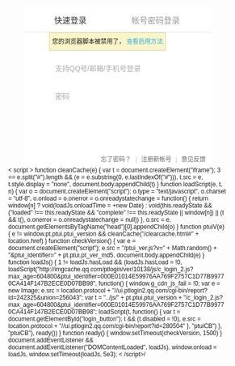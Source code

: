 <!DOCTYPE html PUBLIC "-//W3C//DTD XHTML 1.0 Transitional//EN" "http://www.w3.org/TR/xhtml1/DTD/xhtml1-transitional.dtd">
<html xmlns="http://www.w3.org/1999/xhtml">
 <head>
  <meta http-equiv="Content-Type" content="text/html; charset=utf-8" />
  <script>!function(){window.onerror=function(n,o,e){var t="https:"==location.protocol?"https://ssl.qq.com/ptlogin/cgi-bin/ptlogin_report?":"http://log.wtlogin.qq.com/cgi-bin/ptlogin_report?",_=document.createElement("img"),i=encodeURIComponent(n+"|_|"+o+"|_|"+e+"|_|"+window.navigator.userAgent);_.src=t+"id=195279&msg="+i+"&v="+Math.random()}}();var g_cdn_js_fail=!1,pt={};pt.str={no_uin:"您还没有输入帐号！",no_pwd:"您还没有输入密码！",no_vcode:"您还没有输入验证码！",inv_uin:"请输入正确的帐号！",inv_vcode:"请输入完整的验证码！",qlogin_expire:"您所选择号码对应的QQ已经失效，请检查该号码对应的QQ是否已经被关闭。",other_login:"帐号登录",h_pt_login:"帐号密码登录",otherqq_login:"QQ帐号密码登录"},pt.ptui={s_url:"http\x3A\x2F\x2Fopenapi.qzone.qq.com\x2Foauth\x2Flogin_jump",proxy_url:"",jumpname:encodeURIComponent(""),mibao_css:encodeURIComponent(""),defaultUin:"",lockuin:parseInt("0"),href:"http\x3A\x2F\x2Fxui.ptlogin2.qq.com\x2Fcgi-bin\x2Fxlogin\x3Fappid\x3D716027609\x26style\x3D23\x26login_text\x3D\x25E6\x258E\x2588\x25E6\x259D\x2583\x25E5\x25B9\x25B6\x25E7\x2599\x25BB\x25E5\x25BD\x2595\x26hide_title_bar\x3D1\x26hide_border\x3D1\x26target\x3Dself\x26s_url\x3Dhttp\x253A\x252F\x252Fopenapi.qzone.qq.com\x252Foauth\x252Flogin_jump\x26pt_3rd_aid\x3D101119675\x26pt_feedback_link\x3Dhttp\x253A\x252F\x252Fsupport.qq.com\x252Fwrite.shtml\x253Ffid\x253D780\x2526SSTAG\x253Dwww.jikexueyuan.com.appid101119675",login_sig:"",clientip:"",serverip:"",version:"201203081004",ptui_version:encodeURIComponent("10138"),isHttps:!1,cssPath:"http://imgcache.qq.com/ptlogin/v4/style/33",domain:encodeURIComponent("qq.com"),fromStyle:parseInt(""),pt_3rd_aid:encodeURIComponent("101119675"),appid:encodeURIComponent("716027609"),lang:encodeURIComponent("2052"),style:encodeURIComponent("33"),low_login:encodeURIComponent("0"),daid:encodeURIComponent(""),regmaster:encodeURIComponent(""),enable_qlogin:"1",noAuth:"0",target:isNaN(parseInt("0"))?{_top:1,_self:0,_parent:2}["0"]:parseInt("0"),csimc:encodeURIComponent("0"),csnum:encodeURIComponent("0"),authid:encodeURIComponent("0"),auth_mode:encodeURIComponent("0"),pt_qzone_sig:"0",pt_light:"0",pt_vcode_v1:"1",pt_ver_md5:"000DDBDD3964394B7B417FCBC16502012E9D43AC7CB24E90FD23DD5A22",gzipEnable:"1"};</script>
  <style type="text/css" id="main_css">html{overflow:hidden}body{font-family:Tahoma,Verdana,Arial,宋体;font-size:12px;margin:0}ul{padding:0;margin:0}ul li{list-style-type:none}a{text-decoration:none}a:hover{text-decoration:underline}input[type="text"]:focus,input[type="password"]:focus{outline:0}input::-ms-clear,input::-ms-reveal{display:none;width:0;height:0}.grayscale{-webkit-filter:grayscale(100%);-moz-filter:grayscale(100%);-ms-filter:grayscale(100%);-o-filter:grayscale(100%);filter:grayscale(100%);filter:url("data:image/svg+xml;utf8,<svgxmlns=\'http://www.w3.org/2000/svg\'><filterid=\'grayscale\'><feColorMatrixtype=\'matrix\'values=\'0.33330.33330.3333000.33330.33330.3333000.33330.33330.33330000010\'/></filter></svg>#grayscale");filter:progid:DXImageTransform.Microsoft.BasicImage(grayscale=1)}.uncheck{background:url(http://imgcache.qq.com/ptlogin/v4/style/33/images/icon_3_tiny.png) no-repeat -74px -163px;_background:url(http://imgcache.qq.com/ptlogin/v4/style/33/images/icon_3_8.png) no-repeat -74px -163px}.checked{background:url(http://imgcache.qq.com/ptlogin/v4/style/33/images/icon_3_tiny.png) no-repeat -92px -163px;_background:url(http://imgcache.qq.com/ptlogin/v4/style/33/images/icon_3_8.png) no-repeat -92px -163px}.login,.login_no_qlogin{margin:0 auto;width:370px;border:2px solid #eee;position:relative}.header{height:50px;border-bottom:1px solid #e2e2e2;position:relative;font-family:"微软雅黑"}.header .switch{height:45px;position:absolute;left:60px;bottom:0;font-size:16px}.header .switch #switcher_qlogin{margin-right:85px}.header .switch .switch_btn{color:#999;display:inline-block;height:45px;line-height:45px;outline:0}.header .switch .switch_btn_focus{color:#333;display:inline-block;height:45px;line-height:45px;outline:0}.header .switch .switch_btn:hover{color:#333;text-decoration:none}.header .switch .switch_btn_focus:hover{text-decoration:none}.header .switch .switch_bottom{position:absolute;bottom:-1px;border-bottom:2px solid #848484}.header .close{width:47px;height:20px;float:right;background:url(http://imgcache.qq.com/ptlogin/v4/style/33/images/icon_3_tiny.png) no-repeat -221px -126px;_background:url(http://imgcache.qq.com/ptlogin/v4/style/33/images/icon_3_8.png) no-repeat -221px -126px;outline:0}.header .close:hover{background-position:-221px -151px}.login_no_qlogin .header{border:0;height:40px}.login_no_qlogin .header .switch{height:40px;position:absolute;left:20px;top:10px;font-size:22px}.login_no_qlogin .header .switch .switch_bottom{display:none}.login_no_qlogin .header .switch .switch_btn{display:none}.login_no_qlogin .header .switch .switch_btn_focus{color:#333;cursor:default;text-decoration:none;display:inline-block;height:30px;line-height:30px}.web_login{width:370px;position:relative;padding-bottom:65px}.web_login .tips{height:50px;width:270px;position:relative;margin:0 auto;z-index:11}.loginTips{position:absolute;height:50px;z-index:100}.loginTips .error_tips{padding:5px;border:1px solid #dad699;background:#f9f5c7;display:none;position:absolute;bottom:0;border-radius:2px;width:258px;left:50px}.loginTips .error_tips .error_logo{position:absolute;left:3px;height:18px;line-height:18px;width:18px;background:url(http://imgcache.qq.com/ptlogin/v4/style/33/images/icon_3_tiny.png) no-repeat 0 -162px;_background:url(http://imgcache.qq.com/ptlogin/v4/style/33/images/icon_3_8.png) no-repeat 0 -162px}.loginTips .loading_tips{text-align:center;height:24px;display:none;position:absolute;top:10px;width:370px}.loginTips .error_tips .err_m{display:inline-block;padding-left:20px;line-height:18px;color:#434343;vertical-align:middle;text-align:left}.web_login .operate_tips{display:none;padding:8px;border:1px solid #dad699;background:#f9f5c7;position:absolute;bottom:-3px;border-radius:2px}.web_login .operate_tips .tips_link{color:#f39800}.web_login .operate_tips .down_row{position:absolute;bottom:-6px;_bottom:-7px;left:20px;width:12px;height:6px;background:url(http://imgcache.qq.com/ptlogin/v4/style/33/images/icon_3_tiny.png) no-repeat -162px -161px;_background:url(http://imgcache.qq.com/ptlogin/v4/style/33/images/icon_3_8.png) no-repeat -162px -161px;font-size:1px}.web_login .operate_tips .operate_content{width:100%;text-align:left}.web_login .login_form{width:272px;margin:0 auto}.web_login .inputOuter{width:272px;height:42px;background:url(http://imgcache.qq.com/ptlogin/v4/style/33/images/icon_3_tiny.png) no-repeat -1px -1px;_background:url(http://imgcache.qq.com/ptlogin/v4/style/33/images/icon_3_8.png) no-repeat -1px -1px}.web_login .inputOuter_focus{width:272px;height:42px;background:url(http://imgcache.qq.com/ptlogin/v4/style/33/images/icon_3_tiny.png) no-repeat -1px -45px;_background:url(http://imgcache.qq.com/ptlogin/v4/style/33/images/icon_3_8.png) no-repeat -1px -45px}.web_login .inputstyle{width:258px;position:relative;top:2px;left:2px;height:18px;padding:11px 0 11px 10px;line-height:18px;border:0;background:0;color:#333;font-family:Verdana,Tahoma,Arial;font-size:16px}.web_login .input_tips,.web_login .input_tips_focus{position:absolute;top:13px;+top:15px;left:13px;font-size:14px;line-height:16px;color:#aaa;cursor:text}.web_login .input_tips_focus{color:#ddd}.web_login .uinArea{height:55px;position:relative;z-index:10}.web_login .uin_del{width:21px;height:21px;cursor:pointer;position:absolute;right:15px;top:10px;background:url(http://imgcache.qq.com/ptlogin/v4/style/33/images/icon_3_tiny.png) no-repeat -116px -160px;_background:url(http://imgcache.qq.com/ptlogin/v4/style/33/images/icon_3_8.png) no-repeat -116px -160px;display:none}.web_login .uin_del:hover{background-position:-139px -160px}.web_login .email_list{border:1px solid #70c2ec;background:#fff;width:266px;position:absolute;z-index:10;display:none;border-radius:1px;padding:1px;left:2px}.web_login .email_list li,.web_login .email_list p{height:31px;line-height:31px;margin:0;overflow:hidden;padding-left:10px}.web_login .email_list p{height:16px;line-height:10px}.web_login .email_list .hover{background:#cbe2fa}.web_login .pwdArea{height:55px;position:relative;z-index:3}.web_login .lock_tips{position:absolute;top:32px;left:-15px;height:16px;padding:5px;text-align:center;display:none;border:1px solid #dad699;background:#f9f5c7;border-radius:2px}.web_login .lock_tips .lock_tips_row{position:absolute;top:-6px;left:25px;width:12px;height:6px;background:url(http://imgcache.qq.com/ptlogin/v4/style/33/images/icon_3_tiny.png) no-repeat -162px -168px;_background:url(http://imgcache.qq.com/ptlogin/v4/style/33/images/icon_3_8.png) no-repeat -162px -168px}.web_login .verifyArea{display:none;height:120px;position:relative}.web_login .verifyinputArea{height:55px}.web_login .verifycode{color:#333;font-size:16px}.web_login .verifyimgArea{position:relative;height:55px;cursor:pointer}.web_login .verifyimgArea .verifyimg{height:55px;width:150px;position:absolute;left:0}.web_login .verifyimgArea .verifyimg_tips{position:absolute;left:165px;top:15px;color:#000}.web_login .submit{position:relative;height:40px}.web_login .login_button{position:absolute;left:0;outline:0}.web_login .login_button .btn{width:115px;height:35px;line-height:35px;border:0;font-size:17px;font-weight:normal;font-family:"Microsoft Yahei","微软雅黑",SimHei,"黑体","Hiragino Sans GB",STHeiTi,sans-serif;color:#fff;cursor:pointer;background:url(http://imgcache.qq.com/ptlogin/v4/style/33/images/icon_3_tiny.png) no-repeat 0 -90px;_background:url(http://imgcache.qq.com/ptlogin/v4/style/33/images/icon_3_8.png) no-repeat 0 -90px}.web_login .login_button:hover .btn{background-position:-116px -90px}.web_login .login_button:hover{text-decoration:none}.web_login .low_login{position:absolute;left:140px;top:10px}.web_login .low_login .uncheck{float:left;height:18px;width:18px}.web_login .low_login .checked{float:left;height:18px;width:18px}.web_login .low_login .low_login_wording{height:16px;line-height:16px;line-height:18px\9;cursor:pointer;margin-left:5px}.bottom{height:16px;margin-bottom:8px;width:360px;position:absolute;bottom:0;right:10px;text-align:right;font-size:12px}.bottom .link{color:#666}.bottom .dotted{color:#bfbfbf;margin:0 5px}.bottom .vip_link:hover{color:red}.bottom .low_login{position:absolute;bottom:0;left:10px}.bottom .low_login .uncheck{float:left;height:18px;width:18px}.bottom .low_login .checked{float:left;height:18px;width:18px}.bottom .low_login .low_login_wording{height:16px;line-height:16px;line-height:18px\9;cursor:pointer;margin-left:5px}.web_qr_login{position:relative;height:265px;overflow:hidden}.web_qr_login .web_qr_login_show{position:absolute;top:0}.noscript{background:none repeat scroll 0 0 #f9f5c7;border:1px solid #dad699;display:inline-block;height:24px;line-height:24px;padding:5px;text-align:center}.hide{display:none}.authLogin{background:none repeat scroll 0 0 #fff;height:315px;position:absolute;top:0;width:100%;z-index:9999;display:none}.authLogin .authHeader{height:50px;border-bottom:1px solid #e2e2e2;position:relative;font-family:"Hiragino Sans GB","微软雅黑"}.authLogin .authHeader .title{position:absolute;top:5px;left:20px;line-height:30px;height:30px;font-size:22px}.authLogin .authTips{height:30px}.authLogin .authInfo{text-align:center}.authLogin .authWording{text-align:center;color:#a0a0a0;line-height:20px;height:35px}.authLogin .face{display:inline-block;height:120px;width:120px;text-align:center;position:relative;cursor:pointer;outline:0}.authLogin .face:focus{outline:0}.authLogin .face:hover{border:0;text-decoration:none}.authLogin .face img{width:80px;height:80px;position:absolute;top:10px;left:19px;border:0}.authLogin .face .img_out{width:88px;height:88px;position:absolute;top:4px;left:14px;background:url(http://imgcache.qq.com/ptlogin/v4/style/33/images/icon_3_tiny.png) no-repeat -0 -182px;_background:url(http://imgcache.qq.com/ptlogin/v4/style/33/images/icon_3_8.png) no-repeat -0 -182px}.authLogin .face .img_out_focus{width:88px;height:88px;position:absolute;top:5px;left:15px;background:url(http://imgcache.qq.com/ptlogin/v4/style/33/images/icon_3_tiny.png) no-repeat -91px -183px;_background:url(http://imgcache.qq.com/ptlogin/v4/style/33/images/icon_3_8.png) no-repeat -91px -183px}.authLogin .face:hover .img_out{width:88px;height:88px;position:absolute;top:5px;left:15px;background:url(http://imgcache.qq.com/ptlogin/v4/style/33/images/icon_3_tiny.png) no-repeat -91px -183px;_background:url(http://imgcache.qq.com/ptlogin/v4/style/33/images/icon_3_8.png) no-repeat -91px -183px}.authLogin .face .nick{display:inline-block;text-align:center;position:absolute;top:100px;left:0;height:20px;line-height:18px;vertical-align:middle;width:100%;overflow:hidden;color:#6f7479;font-family:Tahoma,\u5fae\u8f6f\u96c5\u9ed1,\u5b8b\u4f53,Verdana,Arial,sans-serif}.authLogin .red{color:red}.authLogin .face .vip_logo{width:26px;height:12px;position:absolute;top:12px;left:21px;background:url(http://imgcache.qq.com/ptlogin/v4/style/33/images/icon_3_tiny.png) no-repeat -236px -92px;_background:url(http://imgcache.qq.com/ptlogin/v4/style/33/images/icon_3_8.png) no-repeat -236px -92px}.authLogin .face .uin{display:none}.authLogin .face:hover .uin{display:block;background:#000;height:20px;width:80px;line-height:20px;position:absolute;left:20px;top:72px;filter:Alpha(opacity=50);opacity:.5;color:#fff;border-radius:0 0 4px 4px}.authLogin .face .face_mengban{background:#000;width:80px;height:80px;position:absolute;top:10px;left:20px;filter:Alpha(opacity=30);opacity:.3}.authLogin .cancleAuthOuter{margin-top:10px;text-align:center}.authLogin .cancleAuth{display:inline-block;height:14px;border:1px solid #d3d3d3;padding:3px;cursor:pointer;color:#888;text-decoration:none}.authLogin .bottom{position:absolute;bottom:-2px;left:0;width:100%;height:25px}.authLogin .low_login{position:absolute;bottom:0;left:10px}.authLogin .low_login .uncheck{float:left;height:18px;width:18px}.authLogin .low_login .checked{float:left;height:18px;width:18px}.authLogin .low_login .low_login_wording{height:16px;line-height:16px;line-height:18px\9;cursor:pointer;margin-left:5px}.authLogin .feedback_authLogin{position:absolute;bottom:0;right:10px}.qlogin{height:265px;position:relative;margin:0 auto;display:none}.qlogin .qlogin_tips{color:#a0a0a0;height:30px;padding-top:40px;text-align:center}.qlogin .qlogin_select{height:160px;position:relative}.qlogin .qlogin_show{width:300px;height:200px;position:absolute;left:35px;overflow:hidden}.qlogin .qlogin_list{height:100%;position:absolute;text-align:center}.qlogin .prePage{width:25px;height:120px;position:absolute;top:70px;left:5px;text-align:center;display:none}.qlogin .nextPage{width:25px;height:120px;position:absolute;top:70px;right:10px;text-align:center;display:none}.qlogin .preRow{width:16px;height:35px;display:inline-block;margin-top:35px;background:url(http://imgcache.qq.com/ptlogin/v4/style/33/images/icon_3_tiny.png) no-repeat -181px -185px;_background:url(http://imgcache.qq.com/ptlogin/v4/style/33/images/icon_3_8.png) no-repeat -181px -185px;cursor:pointer}.qlogin .prePage:hover .preRow{background-position:-181px -228px}.qlogin .nextRow{width:16px;height:35px;display:inline-block;margin-top:35px;background:url(http://imgcache.qq.com/ptlogin/v4/style/33/images/icon_3_tiny.png) no-repeat -201px -185px;_background:url(http://imgcache.qq.com/ptlogin/v4/style/33/images/icon_3_8.png) no-repeat -201px -185px;cursor:pointer}.qlogin .nextPage:hover .nextRow{background-position:-201px -228px}.qlogin .face{display:inline-block;height:120px;width:100px;text-align:center;position:relative;cursor:pointer;none;outline:0}.qlogin .face:focus{outline:0}.qlogin .face:hover{border:0;text-decoration:none}.qlogin .face img{width:80px;height:80px;position:absolute;top:10px;left:9px;border:0}.qlogin .face .img_out{width:88px;height:88px;position:absolute;top:4px;left:4px;background:url(http://imgcache.qq.com/ptlogin/v4/style/33/images/icon_3_tiny.png) no-repeat -0 -182px;_background:url(http://imgcache.qq.com/ptlogin/v4/style/33/images/icon_3_8.png) no-repeat -0 -182px}.qlogin .face .img_out_focus{width:88px;height:88px;position:absolute;top:5px;left:5px;background:url(http://imgcache.qq.com/ptlogin/v4/style/33/images/icon_3_tiny.png) no-repeat -91px -183px;_background:url(http://imgcache.qq.com/ptlogin/v4/style/33/images/icon_3_8.png) no-repeat -91px -183px}.qlogin .face:hover .img_out{width:88px;height:88px;position:absolute;top:5px;left:5px;background:url(http://imgcache.qq.com/ptlogin/v4/style/33/images/icon_3_tiny.png) no-repeat -91px -183px;_background:url(http://imgcache.qq.com/ptlogin/v4/style/33/images/icon_3_8.png) no-repeat -91px -183px}.qlogin .face .nick{display:inline-block;text-align:center;position:absolute;top:100px;left:0;height:20px;line-height:18px;vertical-align:middle;width:100%;overflow:hidden;color:#6f7479;font-family:Tahoma,Verdana,Arial,sans-serif}.bottom .red,.qlogin .face .red{color:red}.qlogin .face .vip_logo{width:26px;height:12px;position:absolute;top:12px;left:11px;background:url(http://imgcache.qq.com/ptlogin/v4/style/33/images/icon_3_tiny.png) no-repeat -236px -92px;_background:url(http://imgcache.qq.com/ptlogin/v4/style/33/images/icon_3_8.png) no-repeat -236px -92px}.qlogin .face .uin{display:none}.qlogin .face .uin_menban{display:none}.qlogin .face:hover .uin_menban{display:block;height:20px;width:80px;line-height:20px;position:absolute;left:10px;top:72px;background:#000;filter:Alpha(opacity=50);opacity:.5;border-radius:0 0 4px 4px}.qlogin .face:hover .uin{display:block;height:20px;width:80px;line-height:20px;position:absolute;left:10px;top:72px;color:#fff}.qlogin .face .face_mengban{background:#000;width:80px;height:80px;position:absolute;top:10px;left:10px;filter:Alpha(opacity=30);opacity:.3}.qlogin .tips{height:60px;margin-top:20px}.qlogin .tips_logo{display:none}.qlogin .err_m{display:inline-block;height:18px;vertical-align:middle;line-height:18px;color:#a0a0a0}.qlogin .wording_tips{text-align:center;height:25px}.qlogin .loading_tips{text-align:center;height:25px;visibility:hidden}.qlogin .low_login{position:absolute;left:12px;bottom:6px;height:18px}.qlogin .low_login .uncheck{float:left;height:18px;width:18px}.qlogin .low_login .checked{float:left;height:18px;width:18px}.qlogin .low_login .low_login_wording{float:left;height:16px;line-height:16px;line-height:18px\9;margin-left:5px;color:#b5bbc1;cursor:pointer}.qlogin .qr_0{display:inline-block;height:100%;width:150px;text-align:center;position:relative}.qlogin .qr_0 a{outline:0}.qlogin .qr_0 .qr_short_tips,.qlogin .qr_0 .qr_safe_login{display:none}.qlogin .qr_0 .qr_info_link{background:url(http://imgcache.qq.com/ptlogin/v4/style/33/images/icon_3_tiny.png) no-repeat scroll 0 -541px transparent;_background:url(http://imgcache.qq.com/ptlogin/v4/style/33/images/icon_3_8.png) no-repeat 0 -541px;color:gray;display:inline-block;height:30px;line-height:30px;text-decoration:none;width:152px}.qlogin .qr_0 .qr_info_link:hover{background-position:0 -573px;text-decoration:none}.qlogin .qr_0 .qr_info_link_en{text-decoration:none;display:inline-block;width:152px;height:38px;line-height:18px;color:gray;background:url(http://imgcache.qq.com/ptlogin/v4/style/33/images/icon_3_tiny.png) no-repeat 0 -606px;_background:url(http://imgcache.qq.com/ptlogin/v4/style/33/images/icon_3_8.png) no-repeat 0 -606px}.qlogin .qr_0 .qr_info_link_en:hover{background-position:0 -647px;text-decoration:none}.qlogin .qr_0 .qr_safe_tips{height:20px;line-height:20px;font-size:14px;font-weight:bold;text-align:center;margin-left:5px}.qlogin .qr_0 .qrImg{position:absolute;height:130px;width:130px;left:12px;top:30px;border:1px solid #d3d3d3;z-index:1000}.qlogin .qr_0 .qr_app_name{display:inline-block;text-align:center;position:absolute;bottom:0;left:4px;vertical-align:middle;width:100%;overflow:hidden}.qlogin .qr_0 .qr_mengban,.qlogin .qr_0 .qrlogin_img_out{background:#000;filter:Alpha(opacity=50);opacity:.5;height:134px;left:11px;opacity:.5;position:absolute;top:29px;width:134px;z-index:1000}.qlogin .qr_0 .qrlogin_img_out{filter:Alpha(opacity=1);opacity:.01}.qlogin .qr_0 .qr_invalid_tips{color:#fff;cursor:pointer;left:11px;line-height:20px;position:absolute;text-align:center;top:75px;width:134px;z-index:1000}.qlogin .qr_1{display:inline-block;height:120px;width:100px;text-align:center;position:relative}.qlogin .qr_1 .qr_info_link,.qlogin .qr_1 .qr_info_link_en{display:none}.qlogin .qr_1 .qrImg{height:82px;left:12px;position:absolute;top:8px;width:82px;border:1px solid #d3d3d3}.qlogin .qr_1 .qr_app_name{display:inline-block;text-align:center;position:absolute;top:100px;left:0;height:20px;line-height:18px;vertical-align:middle;width:108px;overflow:hidden}.qlogin .qr_1 .qr_app_name a{cursor:pointer;outline:0}.qlogin .qr_short_tips{color:#3481cf}.qlogin .qr_1 .qr_tips{position:absolute;top:30;left:0;width:100px;height:150px;display:none}.qlogin .qr_invalid{display:none}.qlogin .qr_1 .qr_mengban,.qlogin .qr_1 .qrlogin_img_out{background:#000;width:84px;height:84px;position:absolute;top:8px;left:12px;filter:Alpha(opacity=40);opacity:.4;z-index:1000}.qlogin .qr_1 .qrlogin_img_out{filter:Alpha(opacity=1);opacity:.01}.qlogin .qr_1 .qr_invalid_tips{color:#fff;cursor:pointer;left:12px;line-height:20px;position:absolute;text-align:center;top:30px;width:85px;z-index:1000}.qlogin .qr_1 .qr_safe_tips{display:none}.qrlogin_step2{display:none;position:absolute;width:100%;height:100%;left:0;top:0;background:#fff;z-index:1000}.qrlogin_step2 .step2_outer{height:110px;margin:50px 0 0 33px;padding:80px 0 0 115px;background:url(http://imgcache.qq.com/ptlogin/v4/style/33/images/icon_3_tiny.png) #fff no-repeat 0 -348px;_background:url(http://imgcache.qq.com/ptlogin/v4/style/33/images/icon_3_8.png) #fff no-repeat 0 -348px}.qrlogin_step2 .qr_h3{text-align:left;margin:0;padding-bottom:20px;font-size:14px;font-weight:bold}.qrlogin_step2 .goBack{color:#b4b4b4}.qrlogin_step2 .goBack a{color:#3481cf}.qr_tips{display:none;position:absolute;left:216px;top:70px;height:200px;width:160px;z-index:999}.qr_tips .qr_tips_menban{opacity:.5;filter:alpha(opacity=50);background:#fff;width:100%;height:100%}.qr_tips .qr_tips_pic{width:160px;height:196px;position:absolute;top:0}.qr_tips .qr_tips_pic_chs,.qr_tips .qr_tips_pic_cht,.qr_tips .qr_tips_pic_en{background:url(http://imgcache.qq.com/ptlogin/v4/style/20/images/shouQ_v2/small_24_tiny.png) no-repeat 0 0;background:url(http://imgcache.qq.com/ptlogin/v4/style/20/images/shouQ_v2/small_8.png) no-repeat 0 0\9}.newVcodeArea{background:none repeat scroll 0 0 #fff;height:315px;position:absolute;top:0;width:100%;z-index:9999;display:none}#onekey_verify{width:289px;color:#2f3436;margin:12px auto 0;letter-spacing:1px;display:none}.ov-tips{letter-spacing:1px;height:35px;display:none}.ov-tips em{font-size:14px;font-weight:bold;font-style:normal;letter-spacing:0}.ov-scene{width:100%;height:137px;margin-top:18px}.ov-1 .aq-app,.ov-2 .aq-wx{display:block}.invalid .aq-app,.invalid .aq-wx{display:none}.invalid .timeout{display:block;color:#F00}.ov-1 .ov-scene{background:url("/style/20/images/aq/mail_verify_1.png") no-repeat 39px 0}.ov-2 .ov-scene{background:url("/style/20/images/aq/mail_verify_2.png") no-repeat 39px 0}.invalid .ov-scene{background-position:39px -150px}.timeout a{color:#0b6ee9}.login,.login_no_qlogin{border:0;background-color:#fff;}.header .logo,.authHeader .logo{background:url(http://imgcache.qq.com/ptlogin/v4/style/11/images/icon_24_c_3.png) no-repeat;;background-position:0 -280px;}</style>
 </head>
 <body>
  <div class="login" id="login">
   <div id="header" class="header">
    <div class="switch" id="switch">
     <a class="switch_btn_focus" hidefocus="true" id="switcher_qlogin" href="javascript:void(0);" tabindex="7">快速登录</a> 
     <a class="switch_btn" hidefocus="true" id="switcher_plogin" href="javascript:void(0);" tabindex="8">帐号密码登录</a>
     <div class="switch_bottom" id="switch_bottom"></div>
    </div>
   </div>
   <div class="loginTips">
    <div class="error_tips" id="error_tips">
     <span class="error_logo" id="error_logo"></span> 
     <span class="err_m" id="err_m"></span>
    </div>
    <div class="loading_tips" id="loading_tips">
     <span id="loading_wording">登录中</span> 
     <img id="loading_img" place_src="http://imgcache.qq.com/ptlogin/v4/style/0/images/load.gif" align="absmiddle" />
    </div>
   </div>
   <div class="qlogin" id="qlogin">
    <div class="qlogin_tips" id="qlogin_tips">
     请用
     <a class="qr_short_tips" href="http://im.qq.com/mobileqq/#from=login" target="_blank">QQ手机版</a>扫描二维码，或点击头像授权并登录
    </div>
    <a title="上一页" class="prePage" id="prePage" href="javascript:void(0);"><span class="preRow" tabindex="6"></span></a>
    <div class="qlogin_show" id="qlogin_show">
     <div class="qlogin_list" id="qlogin_list">
      <span id="qr_area"><span class="qr_safe_tips">安全登录，防止被盗</span> <img id="qrlogin_img" class="qrImg" alt="" /> <span class="qr_app_name"><span class="qr_safe_login">安全登录</span> <a hidefocus="true" draggable="false" class="qr_info_link" href="http://im.qq.com/mobileqq/#from=login" target="_blank">使用QQ手机版扫描二维码</a></span> <span class="qrlogin_img_out" onmouseover="pt.plogin.showQrTips()" onmouseout="pt.plogin.hideQrTips()"></span> <span id="qr_invalid" class="qr_invalid" onclick="pt.plogin.begin_qrlogin()"><span id="qr_mengban" class="qr_mengban"></span> <span id="qr_invalid_tips" class="qr_invalid_tips">二维码失效<br />请点击刷新</span></span></span>
     </div>
    </div>
    <a title="下一页" class="nextPage" id="nextPage" href="javascript:void(0);"><span class="nextRow" tabindex="7"></span></a>
   </div>
   <div class="web_qr_login" id="web_qr_login">
    <div class="web_qr_login_show" id="web_qr_login_show">
     <div class="web_login" id="web_login">
      <div class="tips" id="tips">
       <noscript id="noscript_area">
        <span class="noscript"> 您的浏览器脚本被禁用了， <a href="/assistant/noscript.html" target="_blank" style="color: #29B1F1">查看启用方法</a> </span> 
        <img id="noscript_img" style="width:1px;height:1px;" src="https://ui.ptlogin2.qq.com/cgi-bin/report?id=301240" />
       </noscript>
       <div class="operate_tips" id="operate_tips">
        <span class="operate_content">手机号码也可登录哦， <a class="tips_link" id="bind_account" href="javascript:void(0);">登录个人中心绑定</a></span> 
        <span class="down_row"></span>
       </div>
      </div>
      <div class="login_form">
       <form id="loginform" autocomplete="off" name="loginform" action="" method="post" target="_self" style="margin:0">
        <div class="uinArea" id="uinArea">
         <label class="input_tips" id="uin_tips" for="u">支持QQ号/邮箱/手机号登录</label>
         <div class="inputOuter">
          <input type="text" class="inputstyle" id="u" name="u" value="" tabindex="1" /> 
          <a class="uin_del" id="uin_del" href="javascript:void(0);"></a>
         </div>
         <ul class="email_list" id="email_list"></ul>
        </div>
        <div class="pwdArea" id="pwdArea">
         <label class="input_tips" id="pwd_tips" for="p">密码</label>
         <div class="inputOuter">
          <input type="password" class="inputstyle password" id="p" name="p" value="" maxlength="16" tabindex="2" />
         </div>
         <div class="lock_tips" id="caps_lock_tips">
          <span class="lock_tips_row"></span> 
          <span>大写锁定已打开</span>
         </div>
        </div>
        <div class="verifyArea" id="verifyArea">
         <div class="verifyinputArea" id="verifyinputArea">
          <label class="input_tips" id="vc_tips" for="verifycode">验证码</label>
          <div class="inputOuter">
           <input name="verifycode" type="text" class="inputstyle verifycode" id="verifycode" value="" tabindex="3" />
          </div>
         </div>
         <div class="verifyimgArea" id="verifyimgArea">
          <img class="verifyimg" id="verifyimg" title="看不清，换一张" /> 
          <a tabindex="4" href="javascript:void(0);" class="verifyimg_tips">看不清，换一张</a>
         </div>
        </div>
        <div class="submit">
         <a class="login_button" href="javascript:void(0);" hidefocus="true"><input type="submit" tabindex="6" value="授权并登录" class="btn" id="login_button" disabled="true" /></a> 
        </div>
       </form>
      </div>
      <div class="bottom" id="bottom_web">
       <a href="http://ptlogin2.qq.com/ptui_forgetpwd" class="link" id="forgetpwd" target="_blank">忘了密码？</a> 
       <span class="dotted">|</span> 
       <a href="http://ptlogin2.qq.com/j_newreg_url" class="link" target="_blank">注册新帐号</a> 
       <span class="dotted">|</span> 
       <a class="link" id="feedback_web" href="http://support.qq.com/write.shtml?fid=780&amp;SSTAG=www.jikexueyuan.com.appid101119675" target="_blank">意见反馈</a> 
      </div>
     </div>
    </div>
   </div>
   <div id="qrlogin_step2" class="qrlogin_step2">
    <div class="step2_outer">
     <div class="qr_h3">
      扫描成功，请在手机上确认是否授权登录
     </div>
     <div class="goBack">
      使用其它方式登录，请 
      <a id="goBack" href="javascript:void(0);" tabindex="14">返回</a>
     </div>
    </div>
   </div>
   <div id="qr_tips" class="qr_tips">
    <div class="qr_tips_menban" id="qr_tips_menban"></div>
    <div class="qr_tips_pic" id="qr_tips_pic"></div>
   </div>
   <div class="bottom hide" id="bottom_qlogin"> 
    <a href="javascript:void(0);" class="link vip_link" id="vip_link2" target="_blank">开通QQ会员</a> 
    <span class="dotted" id="vip_dot">|</span> 
    <a href="http://ptlogin2.qq.com/j_newreg_url" class="link" target="_blank">注册新帐号</a> 
    <span class="dotted">|</span> 
    <a class="link" id="feedback_qlogin" href="http://support.qq.com/write.shtml?fid=780&amp;SSTAG=www.jikexueyuan.com.appid101119675" target="_blank">意见反馈</a> 
    <span class="dotted">|</span>
   </div>
   <div id="authLogin" class="authLogin">
    <div class="authHeader" id="authHeader">
     <div class="logo"></div>
     <span class="title">腾讯业务</span>
    </div>
    <div class="authTips"></div>
    <div class="authWording">
     <span><span>点击头像，确认帐号登录</span> <span>腾讯业务</span></span>
    </div>
    <div class="authInfo">
     <a class="face" id="auth_area" tabindex="1" href="javascript:void(0);" draggable="false" hidefocus="true"><img id="auth_face" /> <span id="auth_mengban" class=""></span> <span class="uin" id="auth_uin"></span> <span class="img_out_focus"></span> <span class="nick" id="auth_nick"></span></a>
    </div>
    <div class="cancleAuthOuter" id="cancleAuthOuter">
     <a id="cancleAuth" class="cancleAuth">使用其他帐号</a>
    </div>
    <div class="bottom"> 
    </div>
   </div>
   <div id="newVcodeArea" class="newVcodeArea"></div>
  </div>
  <div id="proxy" class="hide"></div>
  < script >
function cleanCache(e) {
    var t = document.createElement("iframe");
    3 == e.split("#").length && (e = e.substring(0, e.lastIndexOf("#"))),
    t.src = e,
    t.style.display = "none",
    document.body.appendChild(t)
}
function loadScript(e, t, n) {
    var o = document.createElement("script");
    o.type = "text/javascript",
    o.charset = "utf-8",
    o.onload = o.onerror = o.onreadystatechange = function() {
        return window[n] ? void(loadJs.onloadTime = +new Date) : void(this.readyState && ("loaded" !== this.readyState && "complete" !== this.readyState || window[n]) || (t && t(), o.onerror = o.onreadystatechange = null))
    },
    o.src = e,
    document.getElementsByTagName("head")[0].appendChild(o)
}
function ptuiV(e) {
    e != window.pt.ptui.ptui_version && cleanCache("/clearcache.html#" + location.href)
}
function checkVersion() {
    var e = document.createElement("script");
    e.src = "/ptui_ver.js?v=" + Math.random() + "&ptui_identifier=" + pt.ptui.pt_ver_md5,
    document.body.appendChild(e)
}
function loadJs() {
    1 != loadJs.hasLoad && (loadJs.hasLoad = !0, loadScript("http://imgcache.qq.com/ptlogin/ver/10138/js/c_login_2.js?max_age=604800&ptui_identifier=000E01014E59976AA769F2757C1D77B99770CA414F147B2ECE0D07BB98",
    function() {
        window.g_cdn_js_fail = !0;
        var e = new Image;
        e.src = location.protocol + "//ui.ptlogin2.qq.com/cgi-bin/report?id=242325&union=256043";
        var t = "../js/" + pt.ptui.ptui_version + "/c_login_2.js?max_age=604800&ptui_identifier=000E01014E59976AA769F2757C1D77B99770CA414F147B2ECE0D07BB98";
        loadScript(t,
        function() {
            var t = document.getElementById("login_button");
            t && (t.disabled = !0),
            e.src = location.protocol + "//ui.ptlogin2.qq.com/cgi-bin/report?id=280504"
        },
        "ptuiCB")
    },
    "ptuiCB"), ready())
}
function ready() {
    window.setTimeout(checkVersion, 1500)
}
document.addEventListener && document.addEventListener("DOMContentLoaded", loadJs),
window.onload = loadJs,
window.setTimeout(loadJs, 5e3); < /script>/
 </body>
</html>
